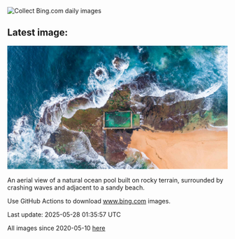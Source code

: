 ![Collect Bing.com daily images](https://github.com/counter2015/bing-daily-images/workflows/Collect%20Bing.com%20daily%20images/badge.svg)
## Latest image:
![](images/MonaValePool.jpg)

An aerial view of a natural ocean pool built on rocky terrain, surrounded by crashing waves and adjacent to a sandy beach.

Use GitHub Actions to download www.bing.com images.

Last update: 2025-05-28 01:35:57 UTC

All images since 2020-05-10 [here](https://github.com/counter2015/bing-daily-images/tree/master/images)
